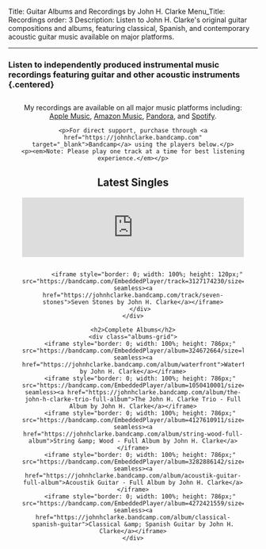 Title: Guitar Albums and Recordings by John H. Clarke
Menu_Title: Recordings
order: 3
Description: Listen to John H. Clarke's original guitar compositions and albums, featuring classical, Spanish, and contemporary acoustic guitar music available on major platforms.

---

### Listen to independently produced instrumental music recordings featuring  guitar and other acoustic instruments {.centered}

<div class="centered-content">
    <p>My recordings are available on all major music platforms including: 
        <a href="https://music.apple.com/us/artist/john-h-clarke/272432833" target="_blank">Apple Music</a>, 
        <a href="https://www.amazon.com/music/player/artists/B0019FIE80/john-h-clarke" target="_blank">Amazon Music</a>, 
        <a href="https://www.pandora.com/artist/john-h-clarke/AR69jcfn22qpw3V" target="_blank">Pandora</a>, and 
        <a href="https://open.spotify.com/artist/5otepXqqWjip4ZcN24p9Uj" target="_blank">Spotify</a>.
    </p>
    
    <p>For direct support, purchase through <a href="https://johnhclarke.bandcamp.com" target="_blank">Bandcamp</a> using the players below.</p>
    <p><em>Note: Please play one track at a time for best listening experience.</em></p>
</div>

<div class="bandcamp-container">
    <div class="latest-releases centered-content">
        <h2>Latest Singles</h2>
        <div class="player-wrapper">
            <iframe style="border: 0; width: 100%; height: 120px;" src="https://bandcamp.com/EmbeddedPlayer/track=826943994/size=large/bgcol=ffffff/linkcol=0687f5/tracklist=false/artwork=small/transparent=true/" seamless><a href="https://johnhclarke.bandcamp.com/track/pier-loop">Pier Loop by John H. Clarke</a></iframe>
            
            <iframe style="border: 0; width: 100%; height: 120px;" src="https://bandcamp.com/EmbeddedPlayer/track=3127174230/size=large/bgcol=ffffff/linkcol=0687f5/tracklist=false/artwork=small/transparent=true/" seamless><a href="https://johnhclarke.bandcamp.com/track/seven-stones">Seven Stones by John H. Clarke</a></iframe>
        </div>
    </div>

    <h2>Complete Albums</h2>
    <div class="albums-grid">
        <iframe style="border: 0; width: 100%; height: 786px;" src="https://bandcamp.com/EmbeddedPlayer/album=324672664/size=large/bgcol=ffffff/linkcol=0687f5/transparent=true/" seamless><a href="https://johnhclarke.bandcamp.com/album/waterfront">Waterfront by John H. Clarke</a></iframe>
        <iframe style="border: 0; width: 100%; height: 786px;" src="https://bandcamp.com/EmbeddedPlayer/album=1050410001/size=large/bgcol=ffffff/linkcol=0687f5/transparent=true/" seamless><a href="https://johnhclarke.bandcamp.com/album/the-john-h-clarke-trio-full-album">The John H. Clarke Trio - Full Album by John H. Clarke</a></iframe>
        <iframe style="border: 0; width: 100%; height: 786px;" src="https://bandcamp.com/EmbeddedPlayer/album=4127610911/size=large/bgcol=ffffff/linkcol=0687f5/transparent=true/" seamless><a href="https://johnhclarke.bandcamp.com/album/string-wood-full-album">String &amp; Wood - Full Album by John H. Clarke</a></iframe>
        <iframe style="border: 0; width: 100%; height: 786px;" src="https://bandcamp.com/EmbeddedPlayer/album=3282886142/size=large/bgcol=ffffff/linkcol=0687f5/transparent=true/" seamless><a href="https://johnhclarke.bandcamp.com/album/acoustik-guitar-full-album">Acoustik Guitar - Full Album by John H. Clarke</a></iframe>
        <iframe style="border: 0; width: 100%; height: 786px;" src="https://bandcamp.com/EmbeddedPlayer/album=4272421559/size=large/bgcol=ffffff/linkcol=0687f5/transparent=true/" seamless><a href="https://johnhclarke.bandcamp.com/album/classical-spanish-guitar">Classical &amp; Spanish Guitar by John H. Clarke</a></iframe>
    </div>
</div>

<style>
.centered-content {
    text-align: center;
    max-width: 1000px;
    margin: 2em auto;
    padding: 0 1em;
}

.centered {
    text-align: center;
}

.bandcamp-container {
    max-width: 1200px;
    margin: 0 auto;
    padding: 0 1em;
}

.latest-releases {
    margin-bottom: 3em;
}

.albums-grid {
    display: grid;
    grid-template-columns: repeat(auto-fit, minmax(350px, 1fr));
    gap: 2em;
    margin-top: 2em;
}

.albums-grid iframe {
    width: 100%;
    height: 786px;
}

.player-wrapper {
    max-width: 600px;
    margin: 0 auto;
}

.player-wrapper iframe {
    margin-bottom: 1em;
}

@media (max-width: 768px) {
    .albums-grid {
        grid-template-columns: 1fr;
    }
}
</style>